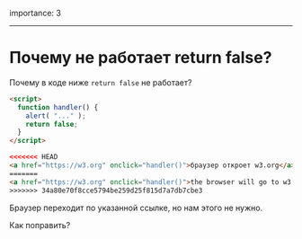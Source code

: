 importance: 3

---

# Почему не работает return false?

Почему в коде ниже `return false` не работает?

```html autorun run
<script>
  function handler() {
    alert( "..." );
    return false;
  }
</script>

<<<<<<< HEAD
<a href="https://w3.org" onclick="handler()">браузер откроет w3.org</a>
=======
<a href="https://w3.org" onclick="handler()">the browser will go to w3.org</a>
>>>>>>> 34a80e70f8cce5794be259d25f815d7a7db7cbe3
```

Браузер переходит по указанной ссылке, но нам этого не нужно.

Как поправить?

